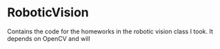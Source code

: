 # RoboticVision
Contains the code for the homeworks in the robotic vision class I took. It depends on OpenCV and will 
